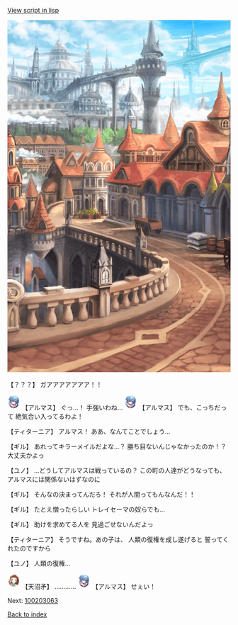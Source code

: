 [View script in lisp](../scripts/100203061.txt)

![town.png](../images/backgrounds/town.png)

【？？？】
ガアアアアアアア！！

<img src="../images/units/3103811.png" alt="3103811.png" height="34"/>
【アルマス】
ぐっ…！
手強いわね…

<img src="../images/units/3103811.png" alt="3103811.png" height="34"/>
【アルマス】
でも、こっちだって
絶気合い入ってるわよ！

【ティターニア】
アルマス！
ああ、なんてことでしょう…

【ギル】
あれってキラーメイルだよな…？
勝ち目ないんじゃなかったのか！？
大丈夫かよっ

【ユノ】
…どうしてアルマスは戦っているの？
この町の人達がどうなっても、
アルマスには関係ないはずなのに

【ギル】
そんなの決まってんだろ！
それが人間ってもんなんだ！！

【ギル】
たとえ憎ったらしい
トレイセーマの奴らでも…

【ギル】
助けを求めてる人を
見過ごせないんだよっ

【ティターニア】
そうですね。あの子は、
人類の復権を成し遂げると
誓ってくれたのですから

【ユノ】
人類の復権…

<img src="../images/units/3300411.png" alt="3300411.png" height="34"/>
【天沼矛】
…………

<img src="../images/units/3103811.png" alt="3103811.png" height="34"/>
【アルマス】
せぇい！


Next: [100203063](100203063.md)

[Back to index](index.md)

